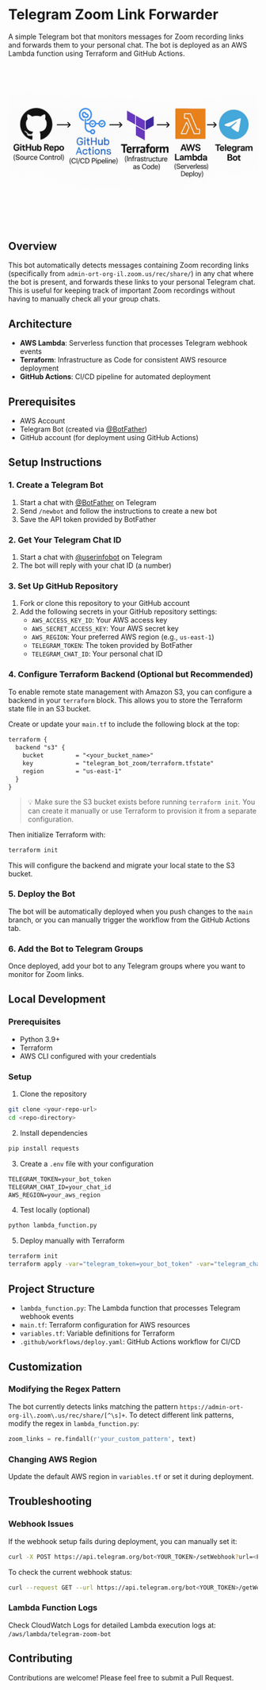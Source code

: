 # Telegram Zoom Link Forwarder

A simple Telegram bot that monitors messages for Zoom recording links and forwards them to your personal chat. The bot is deployed as an AWS Lambda function using Terraform and GitHub Actions.
![Image Description](telegram_diagram.jpg)
## Overview

This bot automatically detects messages containing Zoom recording links (specifically from `admin-ort-org-il.zoom.us/rec/share/`) in any chat where the bot is present, and forwards these links to your personal Telegram chat. This is useful for keeping track of important Zoom recordings without having to manually check all your group chats.

## Architecture

- **AWS Lambda**: Serverless function that processes Telegram webhook events  
- **Terraform**: Infrastructure as Code for consistent AWS resource deployment  
- **GitHub Actions**: CI/CD pipeline for automated deployment

## Prerequisites

- AWS Account  
- Telegram Bot (created via [@BotFather](https://t.me/BotFather))  
- GitHub account (for deployment using GitHub Actions)

## Setup Instructions

### 1. Create a Telegram Bot

1. Start a chat with [@BotFather](https://t.me/BotFather) on Telegram  
2. Send `/newbot` and follow the instructions to create a new bot  
3. Save the API token provided by BotFather

### 2. Get Your Telegram Chat ID

1. Start a chat with [@userinfobot](https://t.me/userinfobot) on Telegram  
2. The bot will reply with your chat ID (a number)

### 3. Set Up GitHub Repository

1. Fork or clone this repository to your GitHub account  
2. Add the following secrets in your GitHub repository settings:
   - `AWS_ACCESS_KEY_ID`: Your AWS access key  
   - `AWS_SECRET_ACCESS_KEY`: Your AWS secret key  
   - `AWS_REGION`: Your preferred AWS region (e.g., `us-east-1`)  
   - `TELEGRAM_TOKEN`: The token provided by BotFather  
   - `TELEGRAM_CHAT_ID`: Your personal chat ID

### 4. Configure Terraform Backend (Optional but Recommended)

To enable remote state management with Amazon S3, you can configure a backend in your `terraform` block. This allows you to store the Terraform state file in an S3 bucket.

Create or update your `main.tf` to include the following block at the top:

```hcl
terraform {
  backend "s3" {
    bucket         = "<your_bucket_name>"
    key            = "telegram_bot_zoom/terraform.tfstate"
    region         = "us-east-1"
  }
}
```

> 💡 Make sure the S3 bucket exists before running `terraform init`. You can create it manually or use Terraform to provision it from a separate configuration.

Then initialize Terraform with:

```bash
terraform init
```

This will configure the backend and migrate your local state to the S3 bucket.

### 5. Deploy the Bot

The bot will be automatically deployed when you push changes to the `main` branch, or you can manually trigger the workflow from the GitHub Actions tab.

### 6. Add the Bot to Telegram Groups

Once deployed, add your bot to any Telegram groups where you want to monitor for Zoom links.

## Local Development

### Prerequisites

- Python 3.9+  
- Terraform  
- AWS CLI configured with your credentials

### Setup

1. Clone the repository

```bash
git clone <your-repo-url>
cd <repo-directory>
```

2. Install dependencies

```bash
pip install requests
```

3. Create a `.env` file with your configuration

```
TELEGRAM_TOKEN=your_bot_token
TELEGRAM_CHAT_ID=your_chat_id
AWS_REGION=your_aws_region
```

4. Test locally (optional)

```bash
python lambda_function.py
```

5. Deploy manually with Terraform

```bash
terraform init
terraform apply -var="telegram_token=your_bot_token" -var="telegram_chat_id=your_chat_id" -var="aws_region=your_aws_region"
```

## Project Structure

- `lambda_function.py`: The Lambda function that processes Telegram webhook events  
- `main.tf`: Terraform configuration for AWS resources  
- `variables.tf`: Variable definitions for Terraform  
- `.github/workflows/deploy.yaml`: GitHub Actions workflow for CI/CD

## Customization

### Modifying the Regex Pattern

The bot currently detects links matching the pattern `https://admin-ort-org-il\.zoom\.us/rec/share/[^\s]+`. To detect different link patterns, modify the regex in `lambda_function.py`:

```python
zoom_links = re.findall(r'your_custom_pattern', text)
```

### Changing AWS Region

Update the default AWS region in `variables.tf` or set it during deployment.

## Troubleshooting

### Webhook Issues

If the webhook setup fails during deployment, you can manually set it:

```bash
curl -X POST https://api.telegram.org/bot<YOUR_TOKEN>/setWebhook?url=<FUNCTION_URL>
```

To check the current webhook status:

```bash
curl --request GET --url https://api.telegram.org/bot<YOUR_TOKEN>/getWebhookInfo
```

### Lambda Function Logs

Check CloudWatch Logs for detailed Lambda execution logs at:  
`/aws/lambda/telegram-zoom-bot`

## Contributing

Contributions are welcome! Please feel free to submit a Pull Request.
